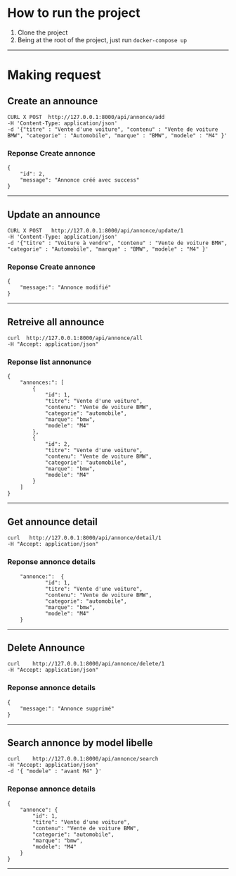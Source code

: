 # How to run the project
1. Clone the project  
2. Being at the root of the project, just run `docker-compose up`

***

# Making request
## Create an announce

````
CURL X POST  http://127.0.0.1:8000/api/annonce/add 
-H 'Content-Type: application/json'
-d '{"titre" : "Vente d'une voiture", "contenu" : "Vente de voiture BMW", "categorie" : "Automobile", "marque" : "BMW", "modele" : "M4" }'
````
### Reponse  Create annonce
````
{
    "id": 2,
    "message": "Annonce créé avec success"
}
```` 
***

## Update an announce

````
CURL X POST   http://127.0.0.1:8000/api/annonce/update/1
-H 'Content-Type: application/json'
-d '{"titre" : "Voiture à vendre", "contenu" : "Vente de voiture BMW", "categorie" : "Automobile", "marque" : "BMW", "modele" : "M4" }'
````
### Reponse  Create annonce
````
{
    "message:": "Annonce modifié"
}
```` 
***

## Retreive all announce

````
curl  http://127.0.0.1:8000/api/annonce/all
-H "Accept: application/json"
````
### Reponse  list annonunce
````
{
    "annonces:": [
        {
            "id": 1,
            "titre": "Vente d'une voiture",
            "contenu": "Vente de voiture BMW",
            "categorie": "automobile",
            "marque": "bmw",
            "modele": "M4"
        },
        {
            "id": 2,
            "titre": "Vente d'une voiture",
            "contenu": "Vente de voiture BMW",
            "categorie": "automobile",
            "marque": "bmw",
            "modele": "M4"
        }
    ]
}
```` 
***

## Get announce detail

````
curl   http://127.0.0.1:8000/api/annonce/detail/1
-H "Accept: application/json"
````
### Reponse  annonce details
````
    "annonce:":  {
            "id": 1,
            "titre": "Vente d'une voiture",
            "contenu": "Vente de voiture BMW",
            "categorie": "automobile",
            "marque": "bmw",
            "modele": "M4"
    }
```` 
***


## Delete Announce

````
curl    http://127.0.0.1:8000/api/annonce/delete/1
-H "Accept: application/json"
````
### Reponse  annonce details
````
{
    "message:": "Annonce supprimé"
}
```` 
***


## Search annonce by model libelle

````
curl    http://127.0.0.1:8000/api/annonce/search
-H "Accept: application/json"
-d '{ "modele" : "avant M4" }'
````
### Reponse  annonce details
````
{
    "annonce": {
        "id": 1,
        "titre": "Vente d'une voiture",
        "contenu": "Vente de voiture BMW",
        "categorie": "automobile",
        "marque": "bmw",
        "modele": "M4"
    }
}
```` 
***